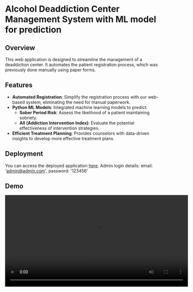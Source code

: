 # Alcohol Deaddiction Center Management System with ML model for prediction

## Overview

This web application is designed to streamline the management of a deaddiction center. It automates the patient registration process, which was previously done manually using paper forms. 

## Features

- **Automated Registration**: Simplify the registration process with our web-based system, eliminating the need for manual paperwork.
- **Python ML Models**: Integrated machine learning models to predict:
  - **Sober Period Risk**: Assess the likelihood of a patient maintaining sobriety.
  - **AII (Addiction Intervention Index)**: Evaluate the potential effectiveness of intervention strategies.
- **Efficient Treatment Planning**: Provides counselors with data-driven insights to develop more effective treatment plans.

## Deployment

You can access the deployed application [here](<https://sdp-client-cy7h.vercel.app/>).
Admin login details:  email: 'admin@admin.com',
                      password: '123456'

## Demo

<video src="<./vedio.mp4>" controls width="600">
  Your browser does not support the video tag.
</video>
